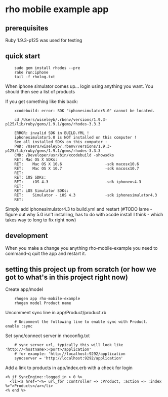 # rho mobile example app

## prerequisites

Ruby 1.9.3-p125 was used for testing

## quick start

		sudo gem install rhodes --pre
		rake run:iphone
		tail -f rholog.txt

When iphone simulator comes up... login using anything you want.  You should then see a list of products

If you get something like this back:

		xcodebuild: error: SDK "iphonesimulator5.0" cannot be located.

		cd /Users/wiseleyb/.rbenv/versions/1.9.3-p125/lib/ruby/gems/1.9.1/gems/rhodes-3.3.3

		ERROR: invalid SDK in BUILD.YML !
		iphonesimulator5.0 is NOT installed on this computer !
		See all installed SDKs on this computer :
		PWD: /Users/wiseleyb/.rbenv/versions/1.9.3-p125/lib/ruby/gems/1.9.1/gems/rhodes-3.3.3
		CMD: /Developer/usr/bin/xcodebuild -showsdks
		RET: Mac OS X SDKs:
		RET: 	Mac OS X 10.6                 	-sdk macosx10.6
		RET: 	Mac OS X 10.7                 	-sdk macosx10.7
		RET: 
		RET: iOS SDKs:
		RET: 	iOS 4.3                       	-sdk iphoneos4.3
		RET: 
		RET: iOS Simulator SDKs:
		RET: 	Simulator - iOS 4.3           	-sdk iphonesimulator4.3
		RET: 

Simply add iphonesimulator4.3 to build.yml and restart (#TODO lame - figure out why 5.0 isn't installing, has to do with xcode install I think - which takes way to long to fix right now)

## development

When you make a change you anything rho-mobile-example you need to command-q quit the app and restart it.

## setting this project up from scratch (or how we got to what's in this project right now)

Create app/model

		rhogen app rho-mobile-example
		rhogen model Product name

Uncomment sync line in app/Product/product.rb

		# Uncomment the following line to enable sync with Product.
  	enable :sync

Set sync/connect server in rhoconfig.txt

		# sync server url, typically this will look like 'http://<hostname>:<port>/application'
		# for example: 'http://localhost:9292/application
		syncserver = 'http://localhost:9292/application'

Add a link to products in app/index.erb with a check for login

    <% if SyncEngine::logged_in > 0 %>
      <li><a href="<%= url_for :controller => :Product, :action => :index %>">Products</a></li>
    <% end %>
    